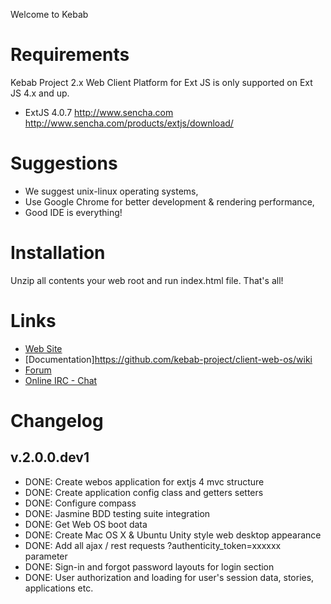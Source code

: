 Welcome to Kebab

# Requirements

Kebab Project 2.x Web Client Platform for Ext JS is only supported on Ext JS 4.x and up.

* ExtJS 4.0.7
    http://www.sencha.com
    http://www.sencha.com/products/extjs/download/

# Suggestions

* We suggest unix-linux operating systems,
* Use Google Chrome for better development & rendering performance,
* Good IDE is everything!

# Installation

Unzip all contents your web root and run index.html file. That's all!

# Links

* [Web Site](http://www.kebab-project.com)
* [Documentation]https://github.com/kebab-project/client-web-os/wiki
* [Forum](http://kebab-project.2299591.n4.nabble.com/Kebab-Project-2-0-x-Revolution-f3832977.html)
* [Online IRC - Chat](http://webchat.freenode.net/?channels=kebabproject)

# Changelog

## v.2.0.0.dev1

* DONE: Create webos application for extjs 4 mvc structure
* DONE: Create application config class and getters setters
* DONE: Configure compass
* DONE: Jasmine BDD testing suite integration
* DONE: Get Web OS boot data
* DONE: Create Mac OS X & Ubuntu Unity style web desktop appearance
* DONE: Add all ajax / rest requests ?authenticity_token=xxxxxx parameter
* DONE: Sign-in and forgot password layouts for login section
* DONE: User authorization and loading for user's session data, stories, applications etc.